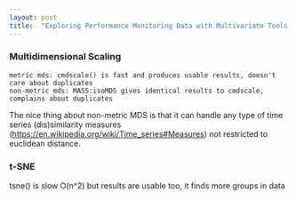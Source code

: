 ```yaml
---
layout: post
title:  "Exploring Performance Monitoring Data with Multivariate Tools: MDS and t-SNE"
---
```


### Multidimensional Scaling

    metric mds: cmdscale() is fast and produces usable results, doesn't care about duplicates
    non-metric mds: MASS:isoMDS gives identical results to cmdscale, complains about duplicates

The nice thing about non-metric MDS is that it can handle any type of time series (dis)similarity measures (https://en.wikipedia.org/wiki/Time_series#Measures) not restricted to euclidean distance.

### t-SNE

tsne() is slow O(n^2) but results are usable too, it finds more groups in data
